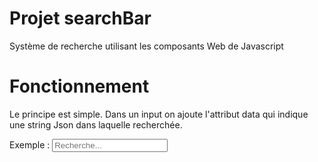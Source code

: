 # Projet searchBar
Système de recherche utilisant les composants Web de Javascript

# Fonctionnement
Le principe est simple. Dans un input on ajoute l'attribut data qui indique une string Json dans laquelle recherchée.

Exemple :
<md>
  <input class="search-multi mr-3" placeholder="Recherche..." type="search"
    is="search-bar" aria-label="search-bar" size="0"
    data='{"0": "Dupont","1": "Sebastien","2": "Roger","3": "Clémentine","4": "Géraldine","5": "Victor","6": "Dumont"}'>
  <div id="search-results"></div>
</md>




